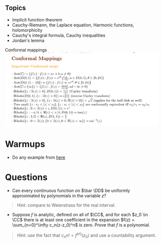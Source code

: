 



## Topics

-   Implicit function theorem
-   Cauchy-Riemann, the Laplace equation, Harmonic functions, holomorphicity
-   Cauchy's integral formula, Cauchy inequalities
-   Jordan's lemma


Conformal mappings
![](../../attachments/Pasted%20image%2020210517030822.png)

# Warmups

- Do any example from [here](http://home.iitk.ac.in/~psraj/mth102/lecture_notes/comp8.pdf)

# Questions

- Can every continuous function on $\bar \DD$ be uniformly approximated by polynomials in the variable $z$?

> Hint: compare to Weierstrass for the real interval.

- Suppose $f$ is analytic, defined on all of $\CC$, and for each $z_0 \in \CC$ there is at least one coefficient in the expansion $f(z) = \sum_{n=0}^\infty c_n(z-z_0)^n$ is zero.
Prove that $f$ is a polynomial.

> Hint: use the fact that $c_n n! = f^{(n)}(z_0)$ and use a countability argument.

